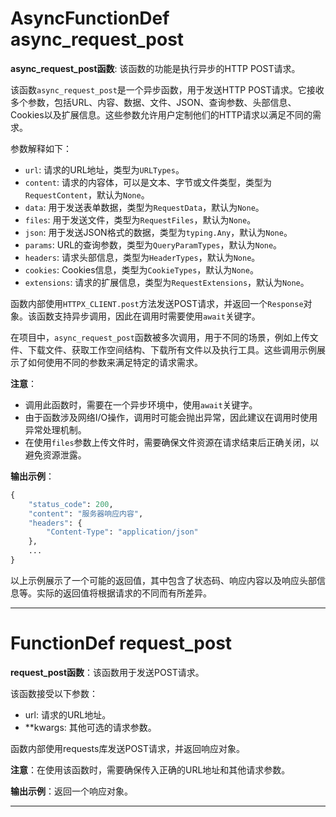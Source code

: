 # AsyncFunctionDef async_request_post
**async_request_post函数**: 该函数的功能是执行异步的HTTP POST请求。

该函数`async_request_post`是一个异步函数，用于发送HTTP POST请求。它接收多个参数，包括URL、内容、数据、文件、JSON、查询参数、头部信息、Cookies以及扩展信息。这些参数允许用户定制他们的HTTP请求以满足不同的需求。

参数解释如下：
- `url`: 请求的URL地址，类型为`URLTypes`。
- `content`: 请求的内容体，可以是文本、字节或文件类型，类型为`RequestContent`，默认为`None`。
- `data`: 用于发送表单数据，类型为`RequestData`，默认为`None`。
- `files`: 用于发送文件，类型为`RequestFiles`，默认为`None`。
- `json`: 用于发送JSON格式的数据，类型为`typing.Any`，默认为`None`。
- `params`: URL的查询参数，类型为`QueryParamTypes`，默认为`None`。
- `headers`: 请求头部信息，类型为`HeaderTypes`，默认为`None`。
- `cookies`: Cookies信息，类型为`CookieTypes`，默认为`None`。
- `extensions`: 请求的扩展信息，类型为`RequestExtensions`，默认为`None`。

函数内部使用`HTTPX_CLIENT.post`方法发送POST请求，并返回一个`Response`对象。该函数支持异步调用，因此在调用时需要使用`await`关键字。

在项目中，`async_request_post`函数被多次调用，用于不同的场景，例如上传文件、下载文件、获取工作空间结构、下载所有文件以及执行工具。这些调用示例展示了如何使用不同的参数来满足特定的请求需求。

**注意**：
- 调用此函数时，需要在一个异步环境中，使用`await`关键字。
- 由于函数涉及网络I/O操作，调用时可能会抛出异常，因此建议在调用时使用异常处理机制。
- 在使用`files`参数上传文件时，需要确保文件资源在请求结束后正确关闭，以避免资源泄露。

**输出示例**：
```python
{
    "status_code": 200,
    "content": "服务器响应内容",
    "headers": {
        "Content-Type": "application/json"
    },
    ...
}
```
以上示例展示了一个可能的返回值，其中包含了状态码、响应内容以及响应头部信息等。实际的返回值将根据请求的不同而有所差异。
***
# FunctionDef request_post
**request_post函数**：该函数用于发送POST请求。

该函数接受以下参数：
- url: 请求的URL地址。
- **kwargs: 其他可选的请求参数。

函数内部使用requests库发送POST请求，并返回响应对象。

**注意**：在使用该函数时，需要确保传入正确的URL地址和其他请求参数。

**输出示例**：返回一个响应对象。
***
